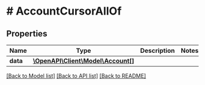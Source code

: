 # # AccountCursorAllOf

## Properties

Name | Type | Description | Notes
------------ | ------------- | ------------- | -------------
**data** | [**\OpenAPI\Client\Model\Account[]**](Account.md) |  |

[[Back to Model list]](../../README.md#models) [[Back to API list]](../../README.md#endpoints) [[Back to README]](../../README.md)
